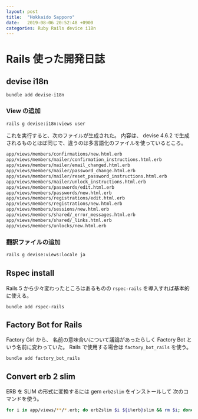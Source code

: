 ```yaml
---
layout: post
title:  "Hokkaido Sapporo"
date:   2019-08-06 20:52:48 +0900
categories: Ruby Rails device i18n
---
```


# Rails 使った開発日誌

## devise i18n


```
bundle add devise-i18n
```

### View の追加

```sh
rails g devise:i18n:views user  
```

これを実行すると、次のファイルが生成された。
内容は、 devise 4.6.2 で生成されるものとほぼ同じで、違うのは多言語化のファイルを使っているところ。

```sh
app/views/members/confirmations/new.html.erb
app/views/members/mailer/confirmation_instructions.html.erb 
app/views/members/mailer/email_changed.html.erb 
app/views/members/mailer/password_change.html.erb 
app/views/members/mailer/reset_password_instructions.html.erb 
app/views/members/mailer/unlock_instructions.html.erb 
app/views/members/passwords/edit.html.erb 
app/views/members/passwords/new.html.erb 
app/views/members/registrations/edit.html.erb 
app/views/members/registrations/new.html.erb
app/views/members/sessions/new.html.erb
app/views/members/shared/_error_messages.html.erb
app/views/members/shared/_links.html.erb
app/views/members/unlocks/new.html.erb 
```

### 翻訳ファイルの追加

```sh
rails g devise:views:locale ja
```
 
## Rspec install

Rails 5 から少々変わったところはあるものの `rspec-rails` を導入すれば基本的に使える。

```
bundle add rspec-rails
```
    
## Factory Bot for Rails

Factory Girl から、 名前の意味合いについて議論があったらしく Factory Bot という名前に変わっていた。
Rails で使用する場合は `factory_bot_rails` を使う。

```
bundle add factory_bot_rails
```

## Convert erb 2 slim

ERB を SLIM の形式に変換するには gem `erb2slim` をインストールして 次のコマンドを使う。

```sh
for i in app/views/**/*.erb; do erb2slim $i ${i%erb}slim && rm $i; done
```
